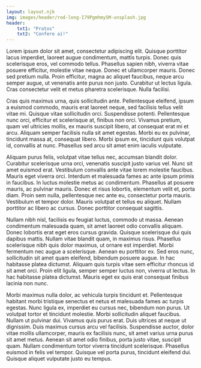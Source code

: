 ```yaml
---
layout: layout.njk
img: images/header/rod-long-I79Pgmhmy5M-unsplash.jpg
header:
    txt1: "Pratos"
    txt2: "Confere aí!"
---
```

Lorem ipsum dolor sit amet, consectetur adipiscing elit. Quisque porttitor lacus imperdiet, laoreet augue condimentum, mattis turpis. Donec quis scelerisque eros, vel commodo tellus. Phasellus sapien nibh, viverra vitae posuere efficitur, molestie vitae neque. Donec et ullamcorper mauris. Donec sed pretium nulla. Proin efficitur, magna ac aliquet faucibus, neque arcu semper augue, ut venenatis ante purus non justo. Curabitur ut lectus ligula. Cras consectetur velit et metus pharetra scelerisque. Nulla facilisi.

Cras quis maximus urna, quis sollicitudin ante. Pellentesque eleifend, ipsum a euismod commodo, mauris erat laoreet neque, sed facilisis tellus velit vitae mi. Quisque vitae sollicitudin orci. Suspendisse potenti. Pellentesque nunc orci, efficitur et scelerisque at, finibus non orci. Vivamus pretium, quam vel ultricies mollis, ex mauris suscipit libero, at consequat erat mi et arcu. Aliquam semper facilisis nulla sit amet egestas. Morbi eu ex pulvinar, tincidunt massa at, consequat libero. Morbi ipsum ex, tincidunt quis volutpat id, convallis at nunc. Phasellus sed arcu sit amet enim iaculis vulputate.

Aliquam purus felis, volutpat vitae tellus nec, accumsan blandit dolor. Curabitur scelerisque urna orci, venenatis suscipit justo varius vel. Nunc sit amet euismod erat. Vestibulum convallis ante vitae lorem molestie faucibus. Mauris eget viverra orci. Interdum et malesuada fames ac ante ipsum primis in faucibus. In luctus molestie metus ac condimentum. Phasellus at posuere mauris, ac pulvinar mauris. Donec et risus lobortis, elementum velit et, porta diam. Proin sem nulla, pellentesque nec ante eu, consectetur porta mauris. Vestibulum et tempor dolor. Mauris volutpat et tellus eu aliquet. Nullam porttitor ac libero ac cursus. Donec porttitor consequat sagittis.

Nullam nibh nisl, facilisis eu feugiat luctus, commodo ut massa. Aenean condimentum malesuada quam, sit amet laoreet odio convallis aliquam. Donec lobortis erat eget eros cursus gravida. Quisque scelerisque dui quis dapibus mattis. Nullam vitae blandit quam, in maximus risus. Phasellus scelerisque nibh quis dolor maximus, ut ornare est imperdiet. Morbi fermentum nec augue a scelerisque. Aenean eu porttitor ex. Sed eros nunc, sollicitudin sit amet quam eleifend, bibendum posuere augue. In hac habitasse platea dictumst. Aliquam quis turpis vitae sem efficitur rhoncus id sit amet orci. Proin elit ligula, semper semper luctus non, viverra ut lectus. In hac habitasse platea dictumst. Mauris eget ex quis erat consequat finibus lacinia non nunc.

Morbi maximus nulla dolor, ac vehicula turpis tincidunt et. Pellentesque habitant morbi tristique senectus et netus et malesuada fames ac turpis egestas. Nunc ligula ex, imperdiet eu cursus nec, bibendum non purus. Ut volutpat tortor et tincidunt molestie. Morbi sollicitudin aliquet faucibus. Nullam ut pulvinar dui. Vivamus quis purus erat. Duis ultrices at neque ut dignissim. Duis maximus cursus arcu vel facilisis. Suspendisse auctor, dolor vitae mollis ullamcorper, mauris ex facilisis nunc, sit amet varius urna purus sit amet metus. Aenean sit amet odio finibus, porta justo vitae, suscipit quam. Nullam condimentum tortor viverra tincidunt scelerisque. Phasellus euismod in felis vel tempor. Quisque vel porta purus, tincidunt eleifend dui. Quisque aliquet vulputate justo eu tempus.